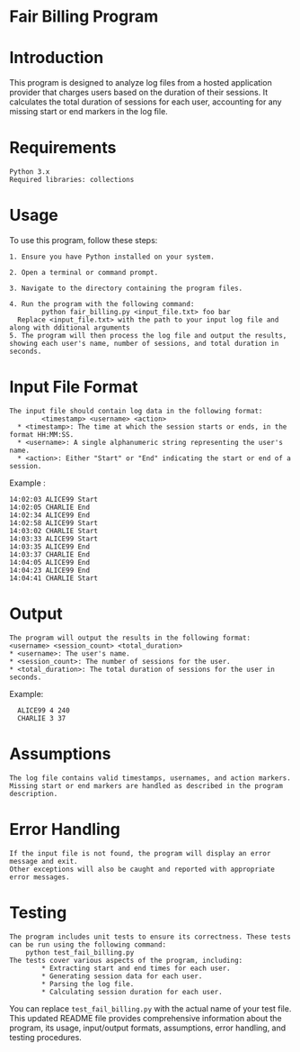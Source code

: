 # Fair Billing Program
# Introduction

This program is designed to analyze log files from a hosted application provider that charges users based on the duration of their sessions. It calculates the total duration of sessions for each user, accounting for any missing start or end markers in the log file.
# Requirements

    Python 3.x
    Required libraries: collections

# Usage

To use this program, follow these steps:

    1. Ensure you have Python installed on your system.

    2. Open a terminal or command prompt.

    3. Navigate to the directory containing the program files.

    4. Run the program with the following command:
            python fair_billing.py <input_file.txt> foo bar
      Replace <input_file.txt> with the path to your input log file and along with dditional arguments
    5. The program will then process the log file and output the results, showing each user's name, number of sessions, and total duration in seconds.
# Input File Format
    The input file should contain log data in the following format:
            <timestamp> <username> <action>
      * <timestamp>: The time at which the session starts or ends, in the format HH:MM:SS.
      * <username>: A single alphanumeric string representing the user's name.
      * <action>: Either "Start" or "End" indicating the start or end of a session.
Example :

    14:02:03 ALICE99 Start
    14:02:05 CHARLIE End
    14:02:34 ALICE99 End
    14:02:58 ALICE99 Start
    14:03:02 CHARLIE Start
    14:03:33 ALICE99 Start
    14:03:35 ALICE99 End
    14:03:37 CHARLIE End
    14:04:05 ALICE99 End
    14:04:23 ALICE99 End
    14:04:41 CHARLIE Start


# Output
    The program will output the results in the following format:
    <username> <session_count> <total_duration>
    * <username>: The user's name.
    * <session_count>: The number of sessions for the user.
    * <total_duration>: The total duration of sessions for the user in seconds.
Example:

      ALICE99 4 240
      CHARLIE 3 37
# Assumptions

    The log file contains valid timestamps, usernames, and action markers.
    Missing start or end markers are handled as described in the program description.

# Error Handling

    If the input file is not found, the program will display an error message and exit.
    Other exceptions will also be caught and reported with appropriate error messages.
# Testing
    The program includes unit tests to ensure its correctness. These tests can be run using the following command:
        python test_fail_billing.py
    The tests cover various aspects of the program, including:
            * Extracting start and end times for each user.
            * Generating session data for each user.
            * Parsing the log file.
            * Calculating session duration for each user.

You can replace `test_fail_billing.py` with the actual name of your test file. This updated README file provides comprehensive information about the program, its usage, input/output formats, assumptions, error handling, and testing procedures.
